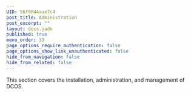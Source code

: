 ```yaml
---
UID: 56f9844aae7c4
post_title: Administration
post_excerpt: ""
layout: docs.jade
published: true
menu_order: 33
page_options_require_authentication: false
page_options_show_link_unauthenticated: false
hide_from_navigation: false
hide_from_related: false
---
```

This section covers the installation, administration, and management of DCOS.